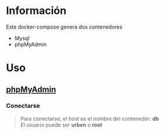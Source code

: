 # Información
Este docker-compose genera dos contenedores 
* Mysql
* phpMyAdmin
# Uso
## [phpMyAdmin](http://localhost:8081 "LocalHost")
### Conectarse
>Para conectarse, el *host* es el nombre del contenedor: **db**  
El usuario puede ser **urben** o **root**

